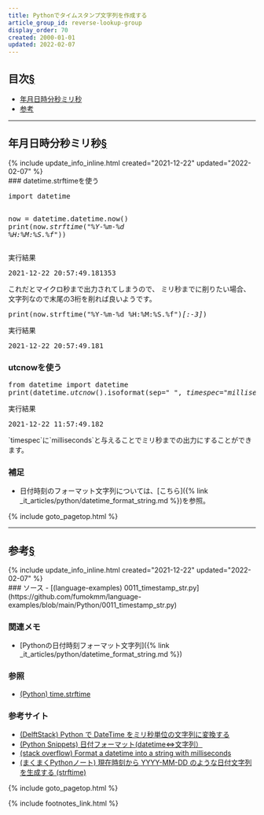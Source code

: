 ```yaml
---
title: Pythonでタイムスタンプ文字列を作成する
article_group_id: reverse-lookup-group
display_order: 70
created: 2000-01-01
updated: 2022-02-07
---
```



## <a name="index">目次</a><a class="heading-anchor-permalink" href="#目次">§</a>

<ul id="index_ul">
<li><a href="#年月日時分秒ミリ秒">年月日時分秒ミリ秒</a></li>
<li><a href="#参考">参考</a></li>
</ul>

* * *
## <a name="年月日時分秒ミリ秒">年月日時分秒ミリ秒</a><a class="heading-anchor-permalink" href="#年月日時分秒ミリ秒">§</a>
<div class="chapter-updated">{% include update_info_inline.html created="2021-12-22" updated="2022-02-07" %}</div>
### datetime.strftimeを使う
<div class="code-box no-title">
<pre>
import datetime

now = datetime.datetime.now()
print(now<em>.strftime</em>(<em class="blue">"%Y-%m-%d %H:%M:%S.%f"</em>))
</pre>
</div>
<div class="code-box-output">
<div class="title">実行結果</div>
<pre>
2021-12-22 20:57:49.181353
</pre>
</div>
これだとマイクロ秒まで出力されてしまうので、  
ミリ秒までに削りたい場合、文字列なので末尾の3桁を削れば良いようです。
<div class="code-box no-title">
<pre>
print(now.strftime("%Y-%m-%d %H:%M:%S.%f")<em>[:-3]</em>)
</pre>
</div>
<div class="code-box-output">
<div class="title">実行結果</div>
<pre>
2021-12-22 20:57:49.181
</pre>
</div>

### utcnowを使う
<div class="code-box no-title">
<pre>
from datetime import datetime
print(datetime<em>.utcnow</em>().isoformat(sep=" ", <em class="blue">timespec="milliseconds"</em>))
</pre>
</div>
<div class="code-box-output">
<div class="title">実行結果</div>
<pre>
2021-12-22 11:57:49.182
</pre>
</div>
`timespec`に`milliseconds`と与えることでミリ秒までの出力にすることができます。

### 補足
- 日付時刻のフォーマット文字列については、[こちら]({% link _it_articles/python/datetime_format_string.md %})を参照。

{% include goto_pagetop.html %}

* * *
## <a name="参考">参考</a><a class="heading-anchor-permalink" href="#参考">§</a>
<div class="chapter-updated">{% include update_info_inline.html created="2021-12-22" updated="2022-02-07" %}</div>
### ソース
- [(language-examples) 0011_timestamp_str.py](https://github.com/fumokmm/language-examples/blob/main/Python/0011_timestamp_str.py)

### 関連メモ
- [Pythonの日付時刻フォーマット文字列]({% link _it_articles/python/datetime_format_string.md %})

### 参照
- [(Python) time.strftime](https://docs.python.org/ja/3/library/time.html#time.strftime)

### 参考サイト
- [(DelftStack) Python で DateTime をミリ秒単位の文字列に変換する](https://www.delftstack.com/ja/howto/python/python-datetime-milliseconds/)
- [(Python Snippets) 日付フォーマット(datetime⇔文字列）](https://python.civic-apps.com/date-format/)
- [(stack overflow) Format a datetime into a string with milliseconds](https://stackoverflow.com/questions/7588511/format-a-datetime-into-a-string-with-milliseconds)
- [(まくまくPythonノート) 現在時刻から YYYY-MM-DD のような日付文字列を生成する (strftime)](https://maku77.github.io/python/datetime/date-string.html)

{% include goto_pagetop.html %}

{% include footnotes_link.html %}
